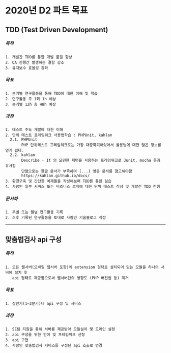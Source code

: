 2020년 D2 파트 목표
==============================


## TDD (Test Driven Development)

##### 목적
    1. 개발간 TDD를 통한 개발 품질 향상
    2. QA 진행간 발생하는 결함 감소
    3. 유지보수 효율성 강화
  
##### 목표
    1. 분기별 연구활동을 통해 TDD에 대한 이해 및 학습
    2. 연구활동 주 1회 1h 예상
    3. 분기별 12h 총 48h 예상
  
##### 과정
    1. 테스트 주도 개발에 대한 이해
    2. 단위 테스트 프레임워크 사용법학습 : PHPUnit, kahlan
      2.1. PHPUnit
           PHP 단위테스트 프레임워크로는 가장 대중화되어있어서 활용법에 대한 많은 정보를 얻기 쉽다.
      2.2. kahlan
           Describe - It 의 모던한 패턴을 사용하는 프레임워크로 Junit, mocha 등과 유사함
           단점으로는 한글 문서가 부족하여 (...) 영문 문서를 참고해야함
           https://kahlan.github.io/docs/
    3. 환경구축 및 간단한 예제들을 작성해보며 TDD를 통한 실습
    4. 사람인 일부 서비스 또는 비즈니스 로직에 대한 단위 테스트 작성 및 개발간 TDD 진행
       
##### 문서화
    1. 주별 또는 월별 연구활동 기록
    2. 추후 기록된 연구활동을 토대로 사람인 기술블로그 작성

***
## 맞춤법검사 api 구성

##### 목적
    1. 모든 웹서버(모바일 웹서버 포함)에 extension 형태로 설치되어 있는 모듈을 하나의 서버에 설치 후 
       api 형태로 제공함으로써 웹서버단의 영향도 (PHP 버전업 등) 제거
    
##### 목표
    1. 상반기(1~2분기)내 api 구성 및 서비스
    
##### 과정
    1. SE팀 지원을 통해 서버를 제공받아 모듈설치 및 도메인 설정
    2. api 구성을 위한 언어 및 프레임워크 선정
    3. api 구현 
    4. 사람인 맞춤법검사 서비스를 구성된 api 호출로 변경
    
